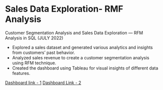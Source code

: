 # Sales Data Exploration- RMF Analysis
Customer Segmentation Analysis and Sales Data Exploration — RFM Analysis in SQL (JULY 2022)
- Explored a sales dataset and generated various analytics and insights from customers’ past behavior.
- Analyzed sales revenue to create a customer segmentation analysis using RFM technique.
- Created the dashboard using Tableau for visual insights of different data features.

[Dashboard link - 1](https://public.tableau.com/app/profile/manoj.agrahari/viz/Sales_Dashboard_1_16608661293650/salesDash1)
[Dashboard Link - 2](https://public.tableau.com/app/profile/manoj.agrahari/viz/Sales_Dashboard_2_16608662422100/SalesDash2)
